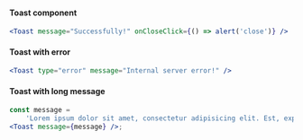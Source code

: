 #### Toast component

```jsx
<Toast message="Successfully!" onCloseClick={() => alert('close')} />
```

#### Toast with error

```jsx
<Toast type="error" message="Internal server error!" />
```

#### Toast with long message

```jsx
const message =
    'Lorem ipsum dolor sit amet, consectetur adipisicing elit. Est, expedita facilis incidunt itaque iure reprehenderit voluptatem? Aliquid architecto autem, beatae deserunt dolorum eligendi et exercitationem minima placeat quis sunt voluptatum!';
<Toast message={message} />;
```
